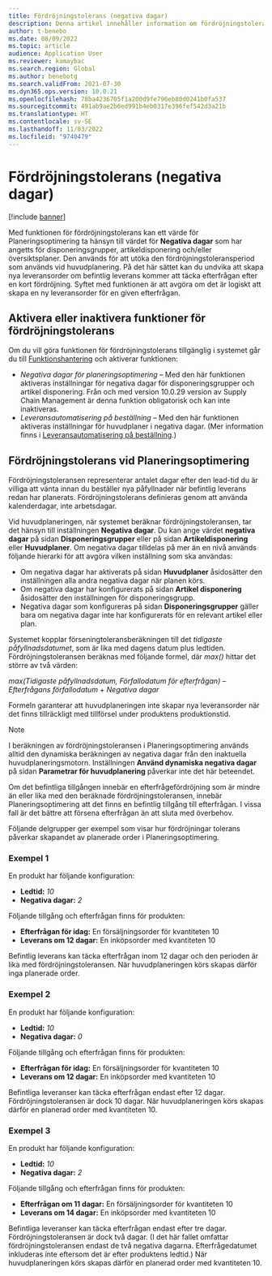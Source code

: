 ```yaml
---
title: Fördröjningstolerans (negativa dagar)
description: Denna artikel innehåller information om fördröjningstoleransberäkningen och hur denna påverkar skapandet av planerad order i Planeringsoptimering.
author: t-benebo
ms.date: 08/09/2022
ms.topic: article
audience: Application User
ms.reviewer: kamaybac
ms.search.region: Global
ms.author: benebotg
ms.search.validFrom: 2021-07-30
ms.dyn365.ops.version: 10.0.21
ms.openlocfilehash: 78ba4236705f1a200d9fe796eb80d0241b0fa537
ms.sourcegitcommit: 491ab9ae2b6ed991b4eb0317e396fef542d3a21b
ms.translationtype: HT
ms.contentlocale: sv-SE
ms.lasthandoff: 11/03/2022
ms.locfileid: "9740479"
---
```

# <a name="delay-tolerance-negative-days"></a>Fördröjningstolerans (negativa dagar)
<!-- KFM: Split topic into PO and classic -->

[!include [banner](../../includes/banner.md)]

Med funktionen för fördröjningstolerans kan ett värde för Planeringsoptimering ta hänsyn till värdet för **Negativa dagar** som har angetts för disponeringsgrupper, artikeldisponering och/eller översiktsplaner. Den används för att utöka den fördröjningstoleransperiod som används vid huvudplanering. På det här sättet kan du undvika att skapa nya leveransorder om befintlig leverans kommer att täcka efterfrågan efter en kort fördröjning. Syftet med funktionen är att avgöra om det är logiskt att skapa en ny leveransorder för en given efterfrågan.

## <a name="turn-delay-tolerance-features-on-or-off"></a>Aktivera eller inaktivera funktioner för fördröjningstolerans

Om du vill göra funktionen för fördröjningstolerans tillgänglig i systemet går du till [Funktionshantering](../../../fin-ops-core/fin-ops/get-started/feature-management/feature-management-overview.md) och aktiverar funktionen:

- *Negativa dagar för planeringsoptimering* – Med den här funktionen aktiveras inställningar för negativa dagar för disponeringsgrupper och artikel disponering. Från och med version 10.0.29 version av Supply Chain Management är denna funktion obligatorisk och kan inte inaktiveras.
- *Leveransautomatisering på beställning* – Med den här funktionen aktiveras inställningar för huvudplaner i negativa dagar. (Mer information finns i [Leveransautomatisering på beställning](../make-to-order-supply-automation.md).)

## <a name="delay-tolerance-in-planning-optimization"></a>Fördröjningstolerans vid Planeringsoptimering

Fördröjningstoleransen representerar antalet dagar efter den lead-tid du är villiga att vänta innan du beställer nya påfyllnader när befintlig leverans redan har planerats. Fördröjningstolerans definieras genom att använda kalenderdagar, inte arbetsdagar.

Vid huvudplaneringen, när systemet beräknar fördröjningstoleransen, tar det hänsyn till inställningen **Negativa dagar**. Du kan ange värdet **negativa dagar** på sidan **Disponeringsgrupper** eller på sidan **Artikeldisponering** eller **Huvudplaner**. Om negativa dagar tilldelas på mer än en nivå används följande hierarki för att avgöra vilken inställning som ska användas:

- Om negativa dagar har aktiverats på sidan **Huvudplaner** åsidosätter den inställningen alla andra negativa dagar när planen körs.
- Om negativa dagar har konfigurerats på sidan **Artikel disponering** åsidosätter den inställningen för disponeringsgrupp.
- Negativa dagar som konfigureras på sidan **Disponeringsgrupper** gäller bara om negativa dagar inte har konfigurerats för en relevant artikel eller plan.

Systemet kopplar förseningtoleransberäkningen till det *tidigaste påfyllnadsdatumet*, som är lika med dagens datum plus ledtiden. Fördröjningstoleransen beräknas med följande formel, där *max()* hittar det större av två värden:

*max(Tidigaste påfyllnadsdatum, Förfallodatum för efterfrågan)* – *Efterfrågans förfallodatum* + *Negativa dagar*

Formeln garanterar att huvudplaneringen inte skapar nya leveransorder när det finns tillräckligt med tillförsel under produktens produktionstid.

> [!NOTE]
> I beräkningen av fördröjningstoleransen i Planeringsoptimering används alltid den dynamiska beräkningen av negativa dagar från den inaktuella huvudplaneringsmotorn. Inställningen **Använd dynamiska negativa dagar** på sidan **Parametrar för huvudplanering** påverkar inte det här beteendet.

Om det befintliga tillgången innebär en efterfrågefördröjning som är mindre än eller lika med den beräknade fördröjningstoleransen, innebär Planeringsoptimering att det finns en befintlig tillgång till efterfrågan. I vissa fall är det bättre att försena efterfrågan än att sluta med överbehov.

Följande delgrupper ger exempel som visar hur fördröjningar tolerans påverkar skapandet av planerade order i Planeringsoptimering.

### <a name="example-1"></a>Exempel 1

En produkt har följande konfiguration:

- **Ledtid:** *10*
- **Negativa dagar:** *2*

Följande tillgång och efterfrågan finns för produkten:

- **Efterfrågan för idag:** En försäljningsorder för kvantiteten 10
- **Leverans om 12 dagar:** En inköpsorder med kvantiteten 10

Befintlig leverans kan täcka efterfrågan inom 12 dagar och den perioden är lika med fördröjningstoleransen. När huvudplaneringen körs skapas därför inga planerade order.

### <a name="example-2"></a>Exempel 2

En produkt har följande konfiguration:

- **Ledtid:** *10*
- **Negativa dagar:** *0*

Följande tillgång och efterfrågan finns för produkten:

- **Efterfrågan för idag:** En försäljningsorder för kvantiteten 10
- **Leverans om 12 dagar:** En inköpsorder med kvantiteten 10

Befintliga leveranser kan täcka efterfrågan endast efter 12 dagar. Fördröjningstoleransen är dock 10 dagar. När huvudplaneringen körs skapas därför en planerad order med kvantiteten 10.

### <a name="example-3"></a>Exempel 3

En produkt har följande konfiguration:

- **Ledtid:** *10*
- **Negativa dagar:** *2*

Följande tillgång och efterfrågan finns för produkten:

- **Efterfrågan om 11 dagar:** En försäljningsorder för kvantiteten 10
- **Leverans om 14 dagar:** En inköpsorder med kvantiteten 10

Befintliga leveranser kan täcka efterfrågan endast efter tre dagar. Fördröjningstoleransen är dock två dagar. (I det här fallet omfattar fördröjningstoleransen endast de två negativa dagarna. Efterfrågedatumet inkluderas inte eftersom det är efter produktens ledtid.) När huvudplaneringen körs skapas därför en planerad order med kvantiteten 10.
